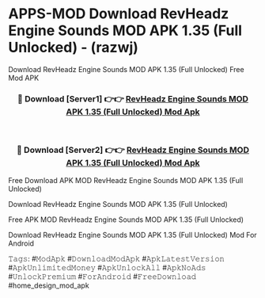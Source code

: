 # APPS-MOD Download RevHeadz Engine Sounds MOD APK 1.35 (Full Unlocked) - (razwj)
Download RevHeadz Engine Sounds MOD APK 1.35 (Full Unlocked) Free Mod APK

<div align="center">
<h3>🔴 Download [Server1] 👉👉 <a href="https://apk-comot.site?title=RevHeadz_Engine_Sounds_MOD_APK_1.35_(Full_Unlocked)">RevHeadz Engine Sounds MOD APK 1.35 (Full Unlocked) Mod Apk</a></h3><br>

<h3>🔴 Download [Server2] 👉👉 <a href="https://apk-comot.site?title=RevHeadz_Engine_Sounds_MOD_APK_1.35_(Full_Unlocked)">RevHeadz Engine Sounds MOD APK 1.35 (Full Unlocked) Mod Apk</a></h3>
</div>


Free Download APK MOD RevHeadz Engine Sounds MOD APK 1.35 (Full Unlocked)

Download RevHeadz Engine Sounds MOD APK 1.35 (Full Unlocked) 

Free APK MOD RevHeadz Engine Sounds MOD APK 1.35 (Full Unlocked) 

Download RevHeadz Engine Sounds MOD APK 1.35 (Full Unlocked) Mod For Android

𝚃𝚊𝚐𝚜: #𝙼𝚘𝚍𝙰𝚙𝚔 #𝙳𝚘𝚠𝚗𝚕𝚘𝚊𝚍𝙼𝚘𝚍𝙰𝚙𝚔 #𝙰𝚙𝚔𝙻𝚊𝚝𝚎𝚜𝚝𝚅𝚎𝚛𝚜𝚒𝚘𝚗 #𝙰𝚙𝚔𝚄𝚗𝚕𝚒𝚖𝚒𝚝𝚎𝚍𝙼𝚘𝚗𝚎𝚢 #𝙰𝚙𝚔𝚄𝚗𝚕𝚘𝚌𝚔𝙰𝚕𝚕 #𝙰𝚙𝚔𝙽𝚘𝙰𝚍𝚜 #𝚄𝚗𝚕𝚘𝚌𝚔𝙿𝚛𝚎𝚖𝚒𝚞𝚖 #𝙵𝚘𝚛𝙰𝚗𝚍𝚛𝚘𝚒𝚍 #𝙵𝚛𝚎𝚎𝙳𝚘𝚠𝚗𝚕𝚘𝚊𝚍 #home_design_mod_apk